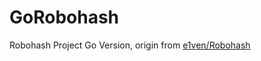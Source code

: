# GoRobohash
Robohash Project Go Version, origin from [e1ven/Robohash](https://github.com/e1ven/Robohash)


